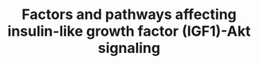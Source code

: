 ---
annotations:
- id: PW:0000168
  parent: signaling pathway
  type: Pathway Ontology
  value: growth factor signaling pathway
- id: PW:0000238
  parent: signaling pathway
  type: Pathway Ontology
  value: insulin-like growth factor signaling pathway
- id: PW:0000003
  parent: signaling pathway
  type: Pathway Ontology
  value: signaling pathway
- id: CL:0000188
  parent: native cell
  type: Cell Type Ontology
  value: cell of skeletal muscle
authors:
- AARandCo
- AlexanderPico
- Egonw
- Mkutmon
- Khanspers
description: The signaling pathway that involves insulin-like growth factor 1 (IGF1),
  and a variety of other components that affect the pathway, plays an important role
  in the regulation of skeletal muscle growth. The kinase Akt, or protein kinase B
  (PKB), is a central component in the pathway and is involved in both muscle synthesis,
  through mammalian target of rapmycin (mTOR) and glycogen synthase kinase 3B (GSK3B),
  and muscle degradation, through the transcription factors of the FoxO family. The
  pathway also involves several feedback loops such as the negative feedback of S6K,
  phosphorylated by mTORC1, which  inhibits IRS, or the positive feedback of mTORC2,
  which is necessary to maximize the activation of Akt. A variety of other factors
  and pathways also influence the IGF1-Akt signaling pathway at various points. This
  pathway is based on figure 3 from Schiaffino et al.
last-edited: 2016-10-21
organisms:
- Mus musculus
redirect_from:
- /index.php/Pathway:WP3675
- /instance/WP3675
- /instance/WP3675_r90178
revision: r90178
schema-jsonld:
- '@context': https://schema.org/
  '@id': https://wikipathways.github.io/pathways/WP3675.html
  '@type': Dataset
  creator:
    '@type': Organization
    name: WikiPathways
  description: The signaling pathway that involves insulin-like growth factor 1 (IGF1),
    and a variety of other components that affect the pathway, plays an important
    role in the regulation of skeletal muscle growth. The kinase Akt, or protein kinase
    B (PKB), is a central component in the pathway and is involved in both muscle
    synthesis, through mammalian target of rapmycin (mTOR) and glycogen synthase kinase
    3B (GSK3B), and muscle degradation, through the transcription factors of the FoxO
    family. The pathway also involves several feedback loops such as the negative
    feedback of S6K, phosphorylated by mTORC1, which  inhibits IRS, or the positive
    feedback of mTORC2, which is necessary to maximize the activation of Akt. A variety
    of other factors and pathways also influence the IGF1-Akt signaling pathway at
    various points. This pathway is based on figure 3 from Schiaffino et al.
  keywords:
  - AKT1
  - AMPK
  - ActRIIB
  - 'FoxO '
  - IGF1
  - IGF1rec
  - ILK
  - IRS1
  - Igfbp1
  - Igfbp2
  - Igfbp3
  - Igfbp4
  - Igfbp5
  - Igfbp6
  - Igfbp7
  - Integrin B1
  - JNK
  - MTOR
  - MURF1
  - Myostatin
  - NFKB1
  - PDK1
  - PGC1
  - PLD1
  - PTEN
  - S6K
  - SMAD2
  - SMAD3
  - TNFa
  - TNFrec
  - TWEAK
  - mTORC2
  license: CC0
  name: Factors and pathways affecting insulin-like growth factor (IGF1)-Akt signaling
seo: CreativeWork
title: Factors and pathways affecting insulin-like growth factor (IGF1)-Akt signaling
wpid: WP3675
---